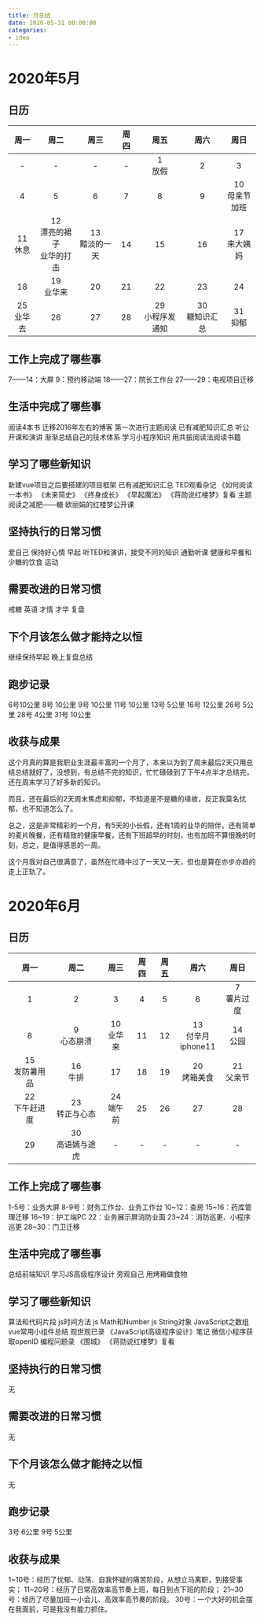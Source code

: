 ```yaml
---
title: 月总结
date: 2020-05-31 00:00:00
categories: 
- idea
---
```



# 2020年5月

## 日历

|周一|周二|周三|周四|周五|周六|周日|
|:--:|:--:|:--:|:--:|:--:|:--:|:--:|
|-|-|-|-|1<br>放假|2<br>|3<br>|
|4<br>|5<br>|6<br>|7<br>|8<br>|9<br>|10<br>母亲节<br>加班|
|11<br>休息|12<br>漂亮的裙子<br>业华的打击|13<br>黯淡的一天|14<br>|15<br>|16<br>|17<br>来大姨妈|
|18<br>|19<br>业华来|20<br>|21<br>|22<br>|23<br>|24<br>|
|25<br>业华去|26<br>|27<br>|28<br>|29<br>小程序发通知|30<br>糖知识汇总|31<br>抑郁|

## 工作上完成了哪些事

7——14：大屏
9：预约移动端
18——27：院长工作台
27——29：电视项目迁移

## 生活中完成了哪些事

阅读4本书
迁移2016年左右的博客
第一次进行主题阅读
已有减肥知识汇总
听公开课和演讲
渐渐总结自己的技术体系
学习小程序知识
用共振阅读法阅读书籍

## 学习了哪些新知识

新建vue项目之后要搭建的项目框架
已有减肥知识汇总
TED观看杂记
《如何阅读一本书》
《未来简史》
《终身成长》
《早起魔法》
《蒋勋说红楼梦》复看
主题阅读之减肥——糖
欧丽娟的红楼梦公开课

## 坚持执行的日常习惯

爱自己
保持好心情
早起
听TED和演讲，接受不同的知识
通勤听课
健康和早餐和少糖的饮食
运动

## 需要改进的日常习惯

戒糖
英语
才情
才华
复盘

## 下个月该怎么做才能持之以恒

继续保持早起
晚上复盘总结

## 跑步记录

6号10公里
8号 10公里
9号 10公里
11号 10公里
13号 5公里
16号 12公里
26号 5公里
28号 4公里
31号 10公里

## 收获与成果

这个月真的算是我职业生涯最丰富的一个月了，本来以为到了周末最后2天只用总结总结就好了，没想到，有总结不完的知识，忙忙碌碌到了下午4点半才总结完，还在周末学习了好多新的知识。

而且，还在最后的2天周末焦虑和抑郁，不知道是不是糖的缘故，反正我莫名忧郁，也不知道怎么了。

总之，这是非常精彩的一个月，有5天的小长假，还有1周的业华的陪伴，还有简单的麦片晚餐，还有精致的健康早餐，还有下班超早的时刻，也有加班不算很晚的时刻，总之，是值得感恩的一周。

这个月我对自己很满意了，虽然在忙碌中过了一天又一天，但也是算在亦步亦趋的走上正轨了。



# 2020年6月

## 日历

|周一|周二|周三|周四|周五|周六|周日|
|:--:|:--:|:--:|:--:|:--:|:--:|:--:|
|1<br>|2<br>|3<br>|4<br>|5<br>|6<br>|7<br>薯片过度|
|8<br>|9<br>心态崩溃|10<br>业华来|11<br>|12<br>|13<br>付辛月<br>iphone11|14<br>公园|
|15<br>发防暑用品|16<br>牛排|17<br>|18<br>|19<br>|20<br>烤箱美食|21<br>父亲节|
|22<br>下午赶进度|23<br>转正与心态|24<br>端午前|25<br>|26<br>|27<br>|28<br>|
|29<br>|30<br>高语嫣与途虎|-|-|-|-|-|

## 工作上完成了哪些事

1-5号：业务大屏
8-9号：财务工作台、业务工作台
10~12：查房
15~16：药库管理迁移
16~19：护工端PC
22：业务展示屏消防业面
23~24：消防巡更、小程序巡更
28~30：门卫迁移

## 生活中完成了哪些事

总结前端知识
学习JS高级程序设计
旁观自己
用烤箱做食物

## 学习了哪些新知识

算法和代码片段
js时间方法
js Math和Number
js String对象
JavaScript之数组
vue常用小组件总结
观世观已录
《JavaScript高级程序设计》笔记
微信小程序获取openID
编程问题录
《围城》
《蒋勋说红楼梦》复看

## 坚持执行的日常习惯

无

## 需要改进的日常习惯

无

## 下个月该怎么做才能持之以恒

无

## 跑步记录

3号 6公里
9号 5公里

## 收获与成果

1~10号：经历了忧郁、动荡、自我怀疑的痛苦阶段，从想立马离职，到接受事实；
11~20号：经历了日常高效率高节奏上班，每日到点下班的阶段；
21~30号：经历了尽量加班一小会儿、高效率高节奏的阶段。
30号：一个大好的机会摆在我面前，可是我没有能力抓住。